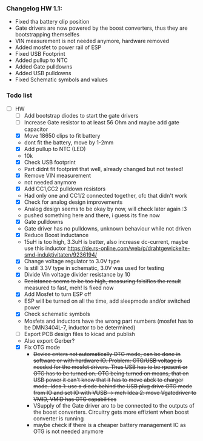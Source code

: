### Changelog HW 1.1:

- Fixed tha battery clip position
- Gate drivers are now powered by the boost converters, thus they are bootstrapping themselfes
- VIN measurement is not needed anymore, hardware removed
- Added mosfet to power rail of ESP
- Fixed USB Footprint
- Added pullup to NTC
- Added Gate pulldowns
- Added USB pulldowns
- Fixed Schematic symbols and values



### Todo list

- [ ] HW
	- [ ] Add bootstrap diodes to start the gate drivers
	- [ ] Increase Gate resistor to at least 56 Ohm and maybe add gate capacitor
	- [x] Move 18650 clips to fit battery
	- dont fit the battery, move by 1-2mm
	- [x] Add pullup to NTC (LED)
	- 10k
	- [x] Check USB footprint
	- Part didnt fit footprint that well, already changed but not tested!
	- [x] Remove VIN measurement
	- not needed anymore
	- [x] Add CC1,CC2 pulldown resistors
	- Had only one and CC1/2 connected together, ofc that didn't work
	- [x] Check for analog design improvements
	- Analog design seems to be okay by now, will check later again :3
	- pushed something here and there, i guess its fine now
	- [x] Gate pulldowns
	- Gate driver has no pulldowns, unknown behaviour while not driven
	- [x] Reduce Boost inductance
	- 15uH is too high, 3.3uH is better, also increase dc-current, maybe use this inductor https://de.rs-online.com/web/p/drahtgewickelte-smd-induktivitaten/9236194/
	- [x] Change voltage regulator to 3.0V type
	- Is still 3.3V type in schematic, 3.0V was used for testing
	- [x] Divide Vin voltage divider resistance by 10
	- ~~Resistance seems to be too high, measuring falsifies the result~~ measured to fast, meh! Is fixed now
	- [x] Add Mosfet to turn ESP off
	- ESP will be turned on all the time, add sleepmode and/or switched power 
	- [x] Check schematic symbols
	- Mosfets and inductors have the wrong part numbers (mosfet has to be DMN3404L-7, inductor to be determined)
	- [ ] Export PCB design files to kicad and publish
	- Also export Gerber?
	- [x] Fix OTG mode
		- ~~Device enters not automatically OTG mode, can be done in software or with hardware IO. Problem: OTG/USB voltage is needed for the mosfet drivers. Thus USB has to be rpesent or OTG has 
to be turned on. OTG being turned on means, that on USB power it can't know that it has to move abck to charger mode. Idea 1: use a diode behind the USB plug drive OTG mode from IO and set IO with VUSB 
-> meh Idea 2: move Vgatedriver to VMID, VMID has OTG capabilities~~
		- VSupply of the Gate driver aro to be connected to the outputs of the boost converters. Circuitry gets more effizient when boost converter is running
		- maybe check if there is a cheaper battery management IC as OTG is not needed anymore
